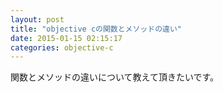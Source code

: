 ```yaml
---
layout: post
title: "objective cの関数とメソッドの違い"
date: 2015-01-15 02:15:17
categories: objective-c
---
```

<p>関数とメソッドの違いについて教えて頂きたいです。</p>
